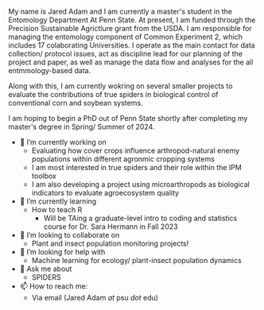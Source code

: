 My name is Jared Adam and I am currently a master's student in the Entomology Department At Penn State. At present, I am funded through the Precision Sustainable Agrictlure grant from the USDA. I am responsible for managing the entomology component of Common Experiment 2, which includes 17 colaborating Universities. I operate as the main contact for data collection/ protocol issues, act as discipline lead for our planning of the project and paper, as well as manage the data flow and analyses for the all entmmology-based data. 

Along with this, I am currently wokring on several smaller projects to evaluate the contributions of true spiders in biological control of conventional corn and soybean systems. 

I am hoping to begin a PhD out of Penn State shortly after completing my master's degree in Spring/ Summer of 2024.


- 🔭 I’m currently working on
    - Evaluating how cover crops influence arthropod-natural enemy populations within different agronmic cropping systems 
    - I am most interested in true spiders and their role within the IPM toolbox 
    - I am also developing a project using microarthropods as biological indicators to evaluate agroecosystem quality
- 🌱 I’m currently learning 
    - How to teach R
      - Will be TAing a graduate-level intro to coding and statistics course for Dr. Sara Hermann in Fall 2023
- 👯 I’m looking to collaborate on 
    - Plant and insect population monitoring projects!
- 🤔 I’m looking for help with
    - Machine learning for ecology/ plant-insect population dynamics     
- 💬 Ask me about 
    - SPIDERS
- 📫 How to reach me: 
    - Via email (Jared Adam *at* psu *dot* edu)
